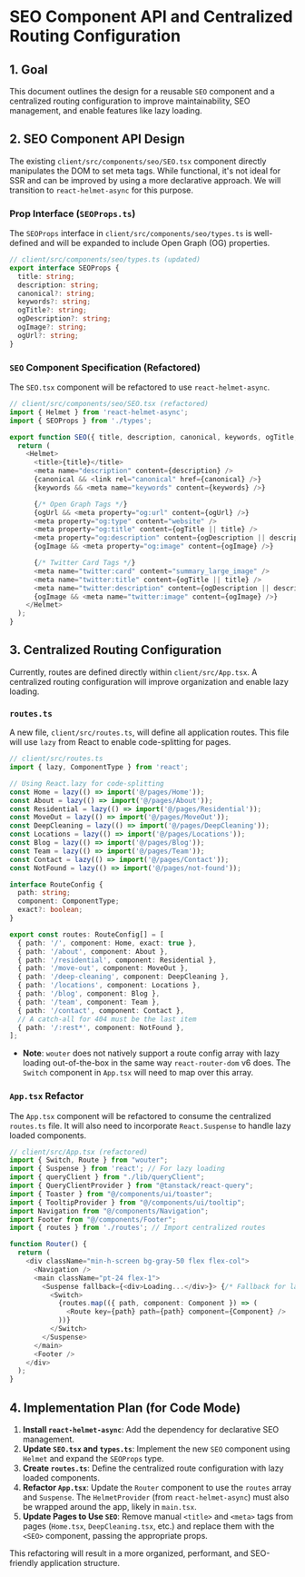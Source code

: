 # SEO Component API and Centralized Routing Configuration

## 1. Goal

This document outlines the design for a reusable `SEO` component and a centralized routing configuration to improve maintainability, SEO management, and enable features like lazy loading.

## 2. SEO Component API Design

The existing `client/src/components/seo/SEO.tsx` component directly manipulates the DOM to set meta tags. While functional, it's not ideal for SSR and can be improved by using a more declarative approach. We will transition to `react-helmet-async` for this purpose.

### Prop Interface (`SEOProps.ts`)

The `SEOProps` interface in `client/src/components/seo/types.ts` is well-defined and will be expanded to include Open Graph (OG) properties.

```typescript
// client/src/components/seo/types.ts (updated)
export interface SEOProps {
  title: string;
  description: string;
  canonical?: string;
  keywords?: string;
  ogTitle?: string;
  ogDescription?: string;
  ogImage?: string;
  ogUrl?: string;
}
```

### `SEO` Component Specification (Refactored)

The `SEO.tsx` component will be refactored to use `react-helmet-async`.

```typescript
// client/src/components/seo/SEO.tsx (refactored)
import { Helmet } from 'react-helmet-async';
import { SEOProps } from './types';

export function SEO({ title, description, canonical, keywords, ogTitle, ogDescription, ogImage, ogUrl }: SEOProps) {
  return (
    <Helmet>
      <title>{title}</title>
      <meta name="description" content={description} />
      {canonical && <link rel="canonical" href={canonical} />}
      {keywords && <meta name="keywords" content={keywords} />}

      {/* Open Graph Tags */}
      {ogUrl && <meta property="og:url" content={ogUrl} />}
      <meta property="og:type" content="website" />
      <meta property="og:title" content={ogTitle || title} />
      <meta property="og:description" content={ogDescription || description} />
      {ogImage && <meta property="og:image" content={ogImage} />}

      {/* Twitter Card Tags */}
      <meta name="twitter:card" content="summary_large_image" />
      <meta name="twitter:title" content={ogTitle || title} />
      <meta name="twitter:description" content={ogDescription || description} />
      {ogImage && <meta name="twitter:image" content={ogImage} />}
    </Helmet>
  );
}
```

## 3. Centralized Routing Configuration

Currently, routes are defined directly within `client/src/App.tsx`. A centralized routing configuration will improve organization and enable lazy loading.

### `routes.ts`

A new file, `client/src/routes.ts`, will define all application routes. This file will use `lazy` from React to enable code-splitting for pages.

```typescript
// client/src/routes.ts
import { lazy, ComponentType } from 'react';

// Using React.lazy for code-splitting
const Home = lazy(() => import('@/pages/Home'));
const About = lazy(() => import('@/pages/About'));
const Residential = lazy(() => import('@/pages/Residential'));
const MoveOut = lazy(() => import('@/pages/MoveOut'));
const DeepCleaning = lazy(() => import('@/pages/DeepCleaning'));
const Locations = lazy(() => import('@/pages/Locations'));
const Blog = lazy(() => import('@/pages/Blog'));
const Team = lazy(() => import('@/pages/Team'));
const Contact = lazy(() => import('@/pages/Contact'));
const NotFound = lazy(() => import('@/pages/not-found'));

interface RouteConfig {
  path: string;
  component: ComponentType;
  exact?: boolean;
}

export const routes: RouteConfig[] = [
  { path: '/', component: Home, exact: true },
  { path: '/about', component: About },
  { path: '/residential', component: Residential },
  { path: '/move-out', component: MoveOut },
  { path: '/deep-cleaning', component: DeepCleaning },
  { path: '/locations', component: Locations },
  { path: '/blog', component: Blog },
  { path: '/team', component: Team },
  { path: '/contact', component: Contact },
  // A catch-all for 404 must be the last item
  { path: '/:rest*', component: NotFound },
];
```
*   **Note**: `wouter` does not natively support a route config array with lazy loading out-of-the-box in the same way `react-router-dom` v6 does. The `Switch` component in `App.tsx` will need to map over this array.

### `App.tsx` Refactor

The `App.tsx` component will be refactored to consume the centralized `routes.ts` file. It will also need to incorporate `React.Suspense` to handle lazy loaded components.

```typescript
// client/src/App.tsx (refactored)
import { Switch, Route } from "wouter";
import { Suspense } from 'react'; // For lazy loading
import { queryClient } from "./lib/queryClient";
import { QueryClientProvider } from "@tanstack/react-query";
import { Toaster } from "@/components/ui/toaster";
import { TooltipProvider } from "@/components/ui/tooltip";
import Navigation from "@/components/Navigation";
import Footer from "@/components/Footer";
import { routes } from './routes'; // Import centralized routes

function Router() {
  return (
    <div className="min-h-screen bg-gray-50 flex flex-col">
      <Navigation />
      <main className="pt-24 flex-1">
        <Suspense fallback={<div>Loading...</div>}> {/* Fallback for lazy loaded components */}
          <Switch>
            {routes.map(({ path, component: Component }) => (
              <Route key={path} path={path} component={Component} />
            ))}
          </Switch>
        </Suspense>
      </main>
      <Footer />
    </div>
  );
}
```

## 4. Implementation Plan (for Code Mode)

1.  **Install `react-helmet-async`**: Add the dependency for declarative SEO management.
2.  **Update `SEO.tsx` and `types.ts`**: Implement the new `SEO` component using `Helmet` and expand the `SEOProps` type.
3.  **Create `routes.ts`**: Define the centralized route configuration with lazy loaded components.
4.  **Refactor `App.tsx`**: Update the `Router` component to use the `routes` array and `Suspense`. The `HelmetProvider` (from `react-helmet-async`) must also be wrapped around the app, likely in `main.tsx`.
5.  **Update Pages to Use `SEO`**: Remove manual `<title>` and `<meta>` tags from pages (`Home.tsx`, `DeepCleaning.tsx`, etc.) and replace them with the `<SEO>` component, passing the appropriate props.

This refactoring will result in a more organized, performant, and SEO-friendly application structure.
